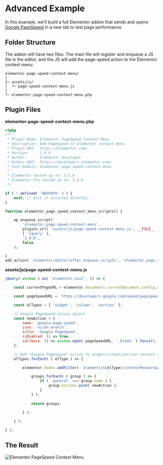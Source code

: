 # Advanced Example

In this example, we'll build a full Elementor addon that sends and opens [Google PageSpeed](https://developers.google.com/speed/pagespeed/insights/) in a new tab to test page performance.

## Folder Structure

The addon will have two files. The main file will register and enqueue a JS file in the editor, and the JS will add the page-speed action to the Elementor context menu.

```
elementor-page-speed-context-menu/
|
├─ assets/js/
|  └─ page-speed-context-menu.js
|
└─ elementor-page-speed-context-menu.php
```

## Plugin Files

**elementor-page-speed-context-menu.php**

```php
<?php
/**
 * Plugin Name: Elementor PageSpeed Context Menu
 * Description: Add PageSpeed to Elementor context menu.
 * Plugin URI:  https://elementor.com/
 * Version:     1.0.0
 * Author:      Elementor Developer
 * Author URI:  https://developers.elementor.com/
 * Text Domain: elementor-page-speed-context-menu
 *
 * Elementor tested up to: 3.5.0
 * Elementor Pro tested up to: 3.5.0
 */

if ( ! defined( 'ABSPATH' ) ) {
	exit; // Exit if accessed directly.
}

function elementor_page_speed_context_menu_scripts() {

	wp_enqueue_script(
		'elementor-page-speed-context-menu',
		plugins_url( 'assets/js/page-speed-context-menu.js', __FILE__ ),
		[ 'jquery' ],
		'1.0.0',
		false
	);

}
add_action( 'elementor/editor/after_enqueue_scripts', 'elementor_page_speed_context_menu_scripts' );
```

**assets/js/page-speed-context-menu.js**

```js
jQuery( window ).on( 'elementor:init', () => {

	const currentPageURL = elementor.documents.currentDocument.config.urls.permalink;

	const pageSpeedURL = `https://developers.google.com/speed/pagespeed/insights/?url=${currentPageURL}&tab=desktop`;

	const elTypes = [ 'widget', 'column', 'section' ];

	// Google PageSpeed action object
	const newAction = {
		name: 'google-page-speed',
		icon: 'eicon-wrench',
		title: 'Google PageSpeed',
		isEnabled: () => true,
		callback: () => window.open( pageSpeedURL, '_blank' ).focus(),
	};

	// Add "Google PageSpeed" action to widget/column/section context menus.
	elTypes.forEach( ( elType ) => {

		elementor.hooks.addFilter( `elements/${elType}/contextMenuGroups`, ( groups, view ) => {

			groups.forEach( ( group ) => {
				if ( 'general' === group.name ) {
					group.actions.push( newAction );
				}
			} );
	
			return groups;
	
		} );

	} );

} );
```

## The Result

![Elementor PageSpeed Context Menu](/assets/img/elementor-context-menu-page-speed.png)

